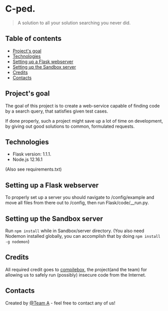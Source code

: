 # C-ped.
> A solution to all your solution searching you never did.

## Table of contents
* [Project's goal](#project's-goal)
* [Technologies](#technologies)
* [Setting up a Flask webserver](#setting-up-a-flask-webserver)
* [Setting up the Sandbox server](setting-up-the-sandbox-server)
* [Credits](#credits)
* [Contacts](#contacts)

## Project's goal

The goal of this project is to create a web-service capable of finding code by a search query, that satisfies given test cases.

If done properly, such a project might save up a lot of time on development, by giving out good solutions to common, formulated requests.

## Technologies

* Flask version: 1.1.1.
* Node.js 12.16.1

(Also see requirements.txt)
 
## Setting up a Flask webserver

To properly set up a server you should navigate to /config/example and move all files from there out to /config, then run Flask/code/\_\_run.py.

## Setting up the Sandbox server

Run `npm install` while in Sandbox/server directory.
(You also need Nodemon installed globally, you can accomplish that by doing `npm install -g nodemon`)

## Credits

All required credit goes to [compilebox](https://github.com/remoteinterview/compilebox), the project(and the team) for allowing us to safely run (possibly) insecure code from the Internet.

## Contacts

Created by [@Team A](https://github.com/Get-Us-A-Mentor-Or-Something) - feel free to contact any of us!
